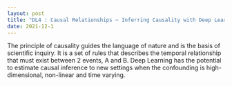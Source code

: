 ```yaml
---
layout: post
title: "DL4 : Causal Relationships ~ Inferring Causality with Deep Learning"
date: 2021-12-1
---
```

The principle of causality guides the language of nature and is the basis of scientific inquiry. It is a set of rules that describes the temporal relationship that must exist between 2 events, A and B. Deep Learning has the potential to estimate causal inference to new settings when the confounding is high-dimensional, non-linear and time varying. 
